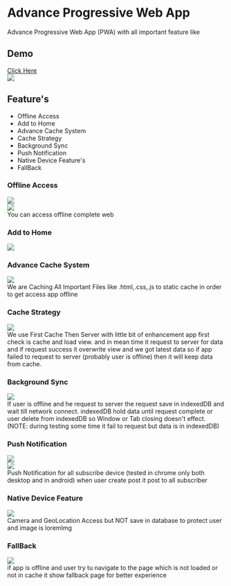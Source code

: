 # Advance Progressive Web App

Advance Progressive Web App (PWA) with all important feature like

## Demo

[Click Here](https://hamsahmedansari-pwa.herokuapp.com)
<br />
![](https://media.giphy.com/media/OqFBKjuAqMsbyfBrtQ/giphy.gif)

## Feature's

- Offline Access
- Add to Home
- Advance Cache System
- Cache Strategy
- Background Sync
- Push Notification
- Native Device Feature's
- FallBack

### Offline Access

![](https://media.giphy.com/media/fnK1YpqUPUzcUrlb4p/giphy.gif)<br />
![](https://media.giphy.com/media/7FfNlhUeDAbOQF5sCN/giphy.gif)<br />
You can access offline complete web

### Add to Home

![](https://i.imgur.com/XSqs19F.png)<br />

### Advance Cache System

![](https://i.imgur.com/EGuYbEL.png?1)<br />
We are Caching All Important Files like .html,.css,.js to static cache in order to get access app offline

### Cache Strategy

![](https://media.giphy.com/media/8UGEza6cD3QbuNqqey/giphy.gif)<br />
We use First Cache Then Server with little bit of enhancement app first check is cache and load view. and in mean time it request to server for data and if request success it overwrite view and we got latest data so if app failed to request to server (probably user is offline) then it will keep data from cache.

### Background Sync

![](https://media.giphy.com/media/EOIw9U9Qv5jJxPnigu/giphy.gif)<br />
If user is offline and he request to server the request save in indexedDB and wait till network connect. indexedDB hold data until request complete or user delete from indexedDB so Window or Tab closing doesn't effect.(NOTE: during testing some time it fail to request but data is in indexedDB)

### Push Notification

![](https://media.giphy.com/media/OqFBKjuAqMsbyfBrtQ/giphy.gif)<br />
![](https://i.imgur.com/5v20jav.png)<br />
Push Notification for all subscribe device (tested in chrome only both desktop and in android) when user create post it post to all subscriber

### Native Device Feature

![](https://media.giphy.com/media/28mZgacNLkTAxJYinY/giphy.gif)<br />
Camera and GeoLocation Access but NOT save in database to protect user and image is loremImg

### FallBack

![](https://media.giphy.com/media/4N5nuiJmb7hnYM42iS/giphy.gif)<br />
if app is offline and user try tu navigate to the page which is not loaded or not in cache it show fallback page for better experience
